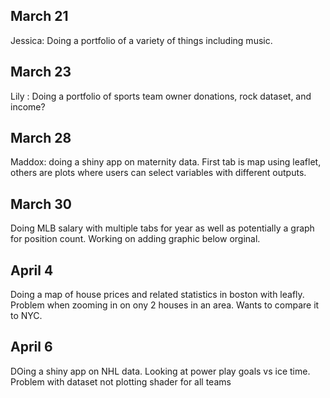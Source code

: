 ## March 21

Jessica: Doing a portfolio of a variety of things including music. 

## March 23

Lily : Doing a portfolio of sports team owner donations, rock dataset, and income?

## March 28

Maddox: doing a shiny app on maternity data. First tab is map using leaflet, others are plots where users can select variables with different outputs. 

## March 30

Doing MLB salary with multiple tabs for year as well as potentially a graph for position count. Working on adding graphic below orginal.

## April 4

Doing a map of house prices and related statistics in boston with leafly. Problem when zooming in on ony 2 houses in an area. Wants to compare it to NYC.

## April 6

DOing a shiny app on NHL data. Looking at power play goals vs ice time. Problem with dataset not plotting shader for all teams
